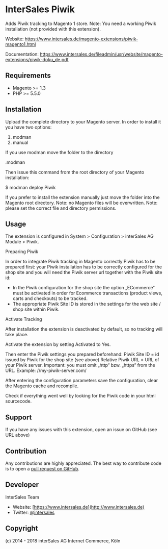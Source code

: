 InterSales Piwik
===================
Adds Piwik tracking to Magento 1 store.
Note: You need a working Piwik installation (not provided with this extension).

Website: https://www.intersales.de/magento-extensions/piwik-magento1.html

Documentation: https://www.intersales.de/fileadmin/usr/website/magento-extensions/piwik-doku_de.pdf

Requirements
------------
- Magento >= 1.3
- PHP >= 5.5.0

Installation
------------

Upload the complete directory to your Magento server.
In order to install it you have two options:
1) modman
2) manual

If you use modman move the folder to the directory 

.modman 

Then issue this command from the root directory of your Magento installation:

$ modman deploy Piwik

If you prefer to install the extension manually just move the folder into the Magento root directory.
Note: no Magento files will be overwritten.
Note: please set the correct file and directory permissions.

Usage
-------

The extension is configured in System > Configuration > interSales AG Module > Piwik.

Preparing Piwik

In order to integrate Piwik tracking in Magento correctly Piwik has to be prepared first: your Piwik installation has to be correctly configured for the shop site and you will need the Piwik server url together with the  Piwik site id:
- In the Piwik configuration for the shop site the option „ECommerce“ must be activated in order for Ecommerce transactions (product views, carts and checkouts) to be tracked.
- The appropriate Piwik Site ID is stored in the settings for the web site / shop site within Piwik.

Activate Tracking 

After installation the extension is deactivated by default, so no tracking will take place.

Activate the extension by setting Activated to Yes.
 
Then enter the Piwik settings you prepared beforehand:
Piwik Site ID = id issued by Piwik for the shop site (see above)
Relative Piwik URL = URL of your Piwik server. Important: you must omit „http“ bzw. „https“ from the URL. Example: 
//my-piwik-server.com/

After entering the configuration parameters save the configuration, clear the Magento cache and recompile.

Check if everything went well by looking for the Piwik code in your html sourcecode. 

Support
-------
If you have any issues with this extension, open an issue on GitHub (see URL above)


Contribution
------------
Any contributions are highly appreciated. The best way to contribute code is to open a
[pull request on GitHub](https://help.github.com/articles/using-pull-requests).


Developer
---------
InterSales Team
* Website: [https://www.intersales.de](http://www.intersales.de)
* Twitter: [@intersales](https://twitter.com/intersales)


Copyright
---------
(c) 2014 - 2018 interSales AG Internet Commerce, Köln